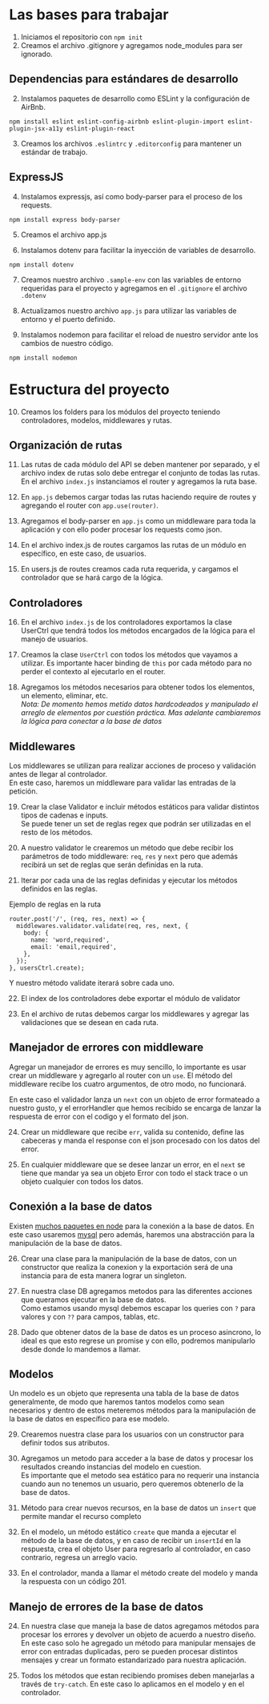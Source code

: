 # Las bases para trabajar

1. Iniciamos el repositorio con `npm init`
2. Creamos el archivo .gitignore y agregamos node_modules para ser ignorado.

## Dependencias para estándares de desarrollo

2. Instalamos paquetes de desarrollo como ESLint y la configuración de
AirBnb.

```
npm install eslint eslint-config-airbnb eslint-plugin-import eslint-plugin-jsx-a11y eslint-plugin-react
```

3. Creamos los archivos `.eslintrc` y `.editorconfig` para mantener un estándar de trabajo.

## ExpressJS

4. Instalamos expressjs, así como body-parser para el proceso de los requests.

```
npm install express body-parser
```

5. Creamos el archivo app.js

6. Instalamos dotenv para facilitar la inyección de variables de desarrollo.

```
npm install dotenv
```

7. Creamos nuestro archivo `.sample-env` con las variables de entorno requeridas para el proyecto y agregamos en el `.gitignore` el archivo `.dotenv`

8. Actualizamos nuestro archivo `app.js` para utilizar las variables de entorno y el puerto definido.

9. Instalamos nodemon para facilitar el reload de nuestro servidor ante los cambios de nuestro código.

```
npm install nodemon
```

# Estructura del proyecto

10. Creamos los folders para los módulos del proyecto teniendo controladores, modelos, middlewares y rutas.

## Organización de rutas

11. Las rutas de cada módulo del API se deben mantener por separado, y el archivo index de rutas solo debe entregar el conjunto de todas las rutas.  
En el archivo `index.js` instanciamos el router y agregamos la ruta base.

12. En `app.js` debemos cargar todas las rutas haciendo require de routes y agregando el router con `app.use(router)`.

13. Agregamos el body-parser en `app.js` como un middleware para toda la aplicación y con ello poder procesar los requests como json.

14. En el archivo index.js de routes cargamos las rutas de un módulo en específico, en este caso, de usuarios.

15. En users.js de routes creamos cada ruta requerida, y cargamos el controlador que se hará cargo de la lógica.

## Controladores

16. En el archivo `index.js` de los controladores exportamos la clase UserCtrl que tendrá todos los métodos encargados de la lógica para el manejo de usuarios.

17. Creamos la clase `UserCtrl` con todos los métodos que vayamos a utilizar. Es importante hacer binding de `this` por cada método para no perder el contexto al ejecutarlo en el router.

18. Agregamos los métodos necesarios para obtener todos los elementos, un elemento, eliminar, etc.  
*Nota: De momento hemos metido datos hardcodeados y manipulado el arreglo de elementos por cuestión práctica. Mas adelante cambiaremos la lógica para conectar a la base de datos*

## Middlewares

Los middlewares se utilizan para realizar acciones de proceso y validación antes de llegar al controlador.  
En este caso, haremos un middleware para validar las entradas de la petición.

19. Crear la clase Validator e incluir métodos estáticos para validar distintos tipos de cadenas e inputs.  
Se puede tener un set de reglas regex que podrán ser utilizadas en el resto de los métodos.

20. A nuestro validator le crearemos un método que debe recibir los parámetros de todo middleware: `req`, `res` y `next` pero que además recibirá un set de reglas que serán definidas en la ruta.

21. Iterar por cada una de las reglas definidas y ejecutar los métodos definidos en las reglas.

Ejemplo de reglas en la ruta
```
router.post('/', (req, res, next) => {
  middlewares.validator.validate(req, res, next, {
    body: {
      name: 'word,required',
      email: 'email,required',
    },
  });
}, usersCtrl.create);
```

Y nuestro método validate iterará sobre cada uno.

22. El index de los controladores debe exportar el módulo de validator

23. En el archivo de rutas debemos cargar los middlewares y agregar las validaciones que se desean en cada ruta.

## Manejador de errores con middleware

Agregar un manejador de errores es muy sencillo, lo importante es usar crear un middleware y agregarlo al router con un `use`. El método del middleware recibe los cuatro argumentos, de otro modo, no funcionará.  

En este caso el validador lanza un `next` con un objeto de error formateado a nuestro gusto, y el errorHandler que hemos recibido se encarga de lanzar la respuesta de error con el codigo y el formato del json.

24. Crear un middleware que recibe `err`, valida su contenido, define las cabeceras y manda el response con el json procesado con los datos del error.

25. En cualquier middleware que se desee lanzar un error, en el `next` se tiene que mandar ya sea un objeto Error con todo el stack trace o un objeto cualquier con todos los datos.

## Conexión a la base de datos

Existen [muchos paquetes en node](http://expressjs.com/es/guide/database-integration.html) para la conexión a la base de datos.
En este caso usaremos [mysql](https://github.com/felixge/node-mysql/) pero además, haremos una abstracción para la manipulación de la base de datos.

26. Crear una clase para la manipulación de la base de datos, con un constructor que realiza la conexion y la exportación será de una instancia para de esta manera lograr un singleton.

27. En nuestra clase DB agregamos metodos para las diferentes acciones que queramos ejecutar en la base de datos.  
Como estamos usando mysql debemos escapar los queries con `?` para valores y con `??` para campos, tablas, etc.

28. Dado que obtener datos de la base de datos es un proceso asincrono, lo ideal es que esto regrese un promise y con ello, podremos manipularlo desde donde lo mandemos a llamar.

## Modelos

Un modelo es un objeto que representa una tabla de la base de datos generalmente, de modo que haremos tantos modelos como sean necesarios y dentro de estos meteremos métodos para la manipulación de la base de datos en específico para ese modelo.

29. Crearemos nuestra clase para los usuarios con un constructor para definir todos sus atributos.

20. Agregamos un metodo para acceder a la base de datos y procesar los resultados creando instancias del modelo en cuestion.  
Es importante que el metodo sea estático para no requerir una instancia cuando aun no tenemos un usuario, pero queremos obtenerlo de la base de datos.

21. Método para crear nuevos recursos, en la base de datos un `insert` que permite mandar el recurso completo

22. En el modelo, un método estático `create` que manda a ejecutar el método de la base de datos, y en caso de recibir un `insertId` en la respuesta, crea el objeto User para regresarlo al controlador, en caso contrario, regresa un arreglo vacio.

23. En el controlador, manda a llamar el método create del modelo y manda la respuesta con un código 201.

## Manejo de errores de la base de datos

24. En nuestra clase que maneja la base de datos agregamos métodos para procesar los errores y devolver un objeto de acuerdo a nuestro diseño.
En este caso solo he agregado un método para manipular mensajes de error con entradas duplicadas, pero se pueden procesar distintos mensajes y crear un formato estandarizado para nuestra aplicación.

25. Todos los métodos que estan recibiendo promises deben manejarlas a través de `try-catch`. En este caso lo aplicamos en el modelo y en el controlador.
